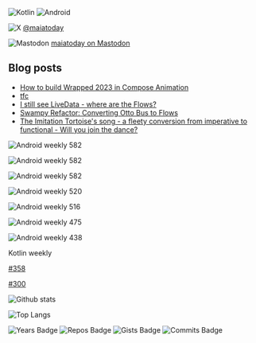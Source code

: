 ![Kotlin](https://img.shields.io/badge/kotlin-%237F52FF.svg?style=for-the-badge&logo=kotlin&logoColor=white)
![Android](https://img.shields.io/badge/Android-3DDC84?style=for-the-badge&logo=android&logoColor=white)

![X](https://img.shields.io/badge/X-%23000000.svg?style=for-the-badge&logo=X&logoColor=white) [@maiatoday](https://twitter.com/maiatoday)

![Mastodon](https://img.shields.io/badge/-MASTODON-%232B90D9?style=for-the-badge&logo=mastodon&logoColor=white) [maiatoday on Mastodon](https://androiddev.social/@maiatoday)

## Blog posts
<!-- BLOG-POST-LIST:START -->
- [How to build Wrapped 2023 in Compose Animation](https://www.maiatoday.net/p/how-to-build-wrapped-2023-in-compose-animation/)
- [tfc](https://www.maiatoday.net/tfc/)
- [I still see LiveData - where are the Flows?](https://www.maiatoday.net/p/i-still-see-livedata-where-are-the-flows/)
- [Swampy Refactor: Converting Otto Bus to Flows](https://www.maiatoday.net/p/swampy-refactor-converting-otto-bus-to-flows/)
- [The Imitation Tortoise&#39;s song - a fleety conversion from imperative to functional - Will you join the dance?](https://www.maiatoday.net/p/the-imitation-tortoises-song-a-fleety-conversion-from-imperative-to-functional-will-you-join-the-dance/)
<!-- BLOG-POST-LIST:END -->

![Android weekly 582](https://androidweekly.net/issues/issue-613/badge)

![Android weekly 582](https://androidweekly.net/issues/issue-600/badge)

![Android weekly 582](https://androidweekly.net/issues/issue-582/badge)

![Android weekly 520](https://androidweekly.net/issues/issue-520/badge)

![Android weekly 516](https://androidweekly.net/issues/issue-516/badge)

![Android weekly 475](https://androidweekly.net/issues/issue-475/badge)

![Android weekly 438](https://androidweekly.net/issues/issue-438/badge)

Kotlin weekly

[#358](https://mailchi.mp/kotlinweekly/kotlin-weekly-358)

[#300](https://mailchi.mp/kotlinweekly/kotlin-weekly-300)


![Github stats](https://github-readme-stats.vercel.app/api?username=maiatoday&show_icons=true&count_private=true&theme=transparent)

![Top Langs](https://github-readme-stats.vercel.app/api/top-langs/?username=maiatoday&hide=javascript,css&layout=compact&theme=transparent)

![Years Badge](https://badges.pufler.dev/years/maiatoday?style=flat&color=grey)
![Repos Badge](https://badges.pufler.dev/repos/maiatoday?style=flat&color=grey)
![Gists Badge](https://badges.pufler.dev/gists/maiatoday?style=flat&color=grey)
![Commits Badge](https://badges.pufler.dev/commits/monthly/maiatoday?style=flat&color=grey)

